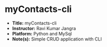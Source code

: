 # myContacts-cli
- **Title:** myContacts-cli
- **Instructor:** Ravi Kumar Jangra
- **Platform:** Python and MySql
- **Note(s):**  Simple CRUD application with CLI
